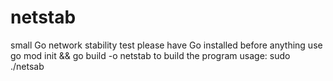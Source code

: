 # netstab
small Go network stability test
please  have Go installed before anything
use go mod init && go  build -o netstab to build the program
usage: sudo ./netsab <hostname>
